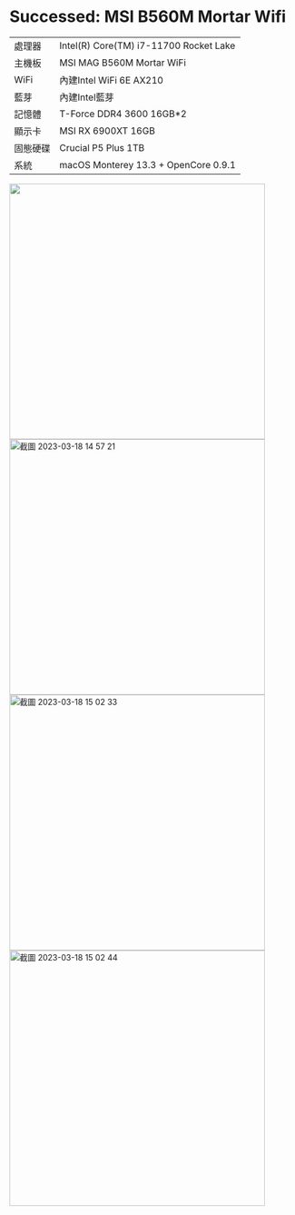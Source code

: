   # Successed: MSI B560M Mortar Wifi
<table>
  <tr>
    <td>處理器</td><td>Intel(R) Core(TM) i7-11700 Rocket Lake</td>
  </tr>
  <tr>
    <td>主機板</td><td>MSI MAG B560M Mortar WiFi</td>
  </tr>
  <tr>
    <td>WiFi</td><td>內建Intel WiFi 6E AX210</td>
  </tr>
  <tr>
    <td>藍芽</td><td>內建Intel藍芽</td>
  </tr>
  <tr>  
    <td>記憶體</td><td>T-Force DDR4 3600 16GB*2</td>
  </tr>
  <tr>
    <td>顯示卡</td><td>MSI RX 6900XT 16GB</td>
  </tr>
  <tr>  
    <td>固態硬碟</td><td>Crucial P5 Plus 1TB</td>
  </tr>
  <tr>
    <td>系統</td><td>macOS Monterey 13.3 + OpenCore 0.9.1</td>
  </tr>  
</table>

<img width="450" src="https://user-images.githubusercontent.com/79300809/202950638-e8667af1-003b-48ff-9f86-743adab4b9bf.png"><br>
<img width="450" alt="截圖 2023-03-18 14 57 21" src="https://user-images.githubusercontent.com/79300809/226091109-80a2784a-594a-423f-bc57-a39931576a0e.png"><br>
<img width="450" alt="截圖 2023-03-18 15 02 33" src="https://user-images.githubusercontent.com/79300809/226091028-351ff87f-9a3c-4356-8c93-290cefe6fc20.png"><br>
<img width="450" alt="截圖 2023-03-18 15 02 44" src="https://user-images.githubusercontent.com/79300809/226091030-2f8fa917-f014-4507-b7d4-410b8553e79c.png"><br>
